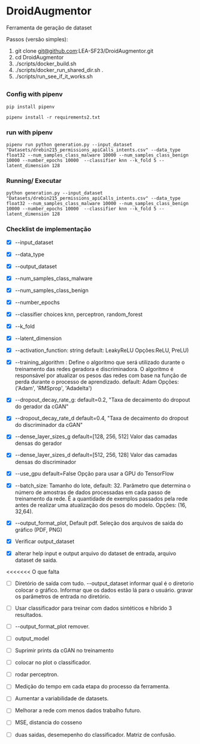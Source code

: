 # DroidAugmentor
Ferramenta de geração de dataset


Passos (versão simples):
1. git clone git@github.com:LEA-SF23/DroidAugmentor.git
2. cd DroidAugmentor
3. ./scripts/docker_build.sh
4. ./scripts/docker_run_shared_dir.sh . 
5. ./scripts/run_see_if_it_works.sh

## 

### Config with pipenv

```
pip install pipenv
```
```
pipenv install -r requirements2.txt
```
### run with pipenv
```
pipenv run python generation.py --input_dataset  "Datasets/drebin215_permissions_apiCalls_intents.csv" --data_type float32 --num_samples_class_malware 10000 --num_samples_class_benign 10000 --number_epochs 10000  --classifier knn --k_fold 5 --latent_dimension 128
```


### Running/ Executar

```
python generation.py --input_dataset  "Datasets/drebin215_permissions_apiCalls_intents.csv" --data_type float32 --num_samples_class_malware 10000 --num_samples_class_benign 10000 --number_epochs 10000  --classifier knn --k_fold 5 --latent_dimension 128
```

### Checklist de implementação

- [x] --input_dataset
- [x] --data_type
- [x] --output_dataset
- [x] --num_samples_class_malware
- [x] --num_samples_class_benign
- [x] --number_epochs
- [x] --classifier choices knn, perceptron, random_forest
- [x] --k_fold
- [x] --latent_dimension
- [x] --activation_function: string default: LeakyReLU Opções:ReLU, PreLU)
- [x] --training_algorithm : Define o algoritmo que será utilizado durante o treinamento das redes geradora e discriminadora. O algoritmo é responsável por atualizar os pesos das redes com base na função de perda durante o processo de aprendizado. default: Adam  Opções:('Adam', 'RMSprop', 'Adadelta')
- [x] --dropout_decay_rate_g: default=0.2, "Taxa de decaimento do dropout do gerador da cGAN"
- [x] --dropout_decay_rate_d  default=0.4, "Taxa de decaimento do dropout do discriminador da cGAN"  
- [x] --dense_layer_sizes_g default=[128, 256, 512]  Valor das camadas densas do gerador
- [x] --dense_layer_sizes_d default=[512, 256, 128]  Valor das camadas densas do discriminador
- [x] --use_gpu default=False  Opção para usar a GPU do TensorFlow
- [x] --batch_size: Tamanho do lote, default: 32. Parâmetro que determina o número de amostras de dados processadas em cada passo de treinamento da rede. É a quantidade de exemplos passados pela rede antes de realizar uma atualização dos pesos do modelo. Opções: (16, 32,64).
- [x] --output_format_plot, Default pdf. Seleção dos arquivos de saída do gráfico (PDF, PNG)
- [x] Verificar output_dataset
- [x] alterar help input e output arquivo do dataset de entrada, arquivo dataset de saida.


<<<<<<< O que falta

- [ ] Diretório de saída com tudo.  --output_dataset informar qual é o diretorio colocar o gráfico. Informar que os dados estão lá para o usuário. gravar os parâmetros de entrada no diretório.
- [ ] Usar classificador para treinar com dados sintéticos e híbrido 3 resultados.
- [ ]  --output_format_plot remover.
- [ ] output_model
- [ ] Suprimir prints da cGAN no treinamento
- [ ] colocar no plot o classificador.
- [ ] rodar perceptron.
- [ ] Medição do tempo em cada etapa do processo da ferramenta.
- [ ] Aumentar a variabilidade de datasets.
- [ ] Melhorar a rede com menos dados trabalho futuro.
- [ ] MSE, distancia do cosseno
- [ ] duas saidas, desemepenho do classificador. Matriz de confusão.
      
      
      
      
      


      


